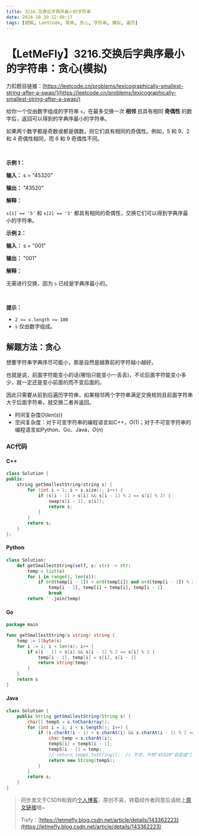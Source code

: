 ```yaml
---
title: 3216.交换后字典序最小的字符串
date: 2024-10-30 12:49:17
tags: [题解, LeetCode, 简单, 贪心, 字符串, 模拟, 遍历]
---
```


# 【LetMeFly】3216.交换后字典序最小的字符串：贪心(模拟)

力扣题目链接：[https://leetcode.cn/problems/lexicographically-smallest-string-after-a-swap/](https://leetcode.cn/problems/lexicographically-smallest-string-after-a-swap/)

<p>给你一个仅由数字组成的字符串 <code>s</code>，在最多交换一次 <strong>相邻 </strong>且具有相同 <strong>奇偶性 </strong>的数字后，返回可以得到的<span data-keyword="lexicographically-smaller-string">字典序最小的字符串</span>。</p>

<p>如果两个数字都是奇数或都是偶数，则它们具有相同的奇偶性。例如，5 和 9、2 和 4 奇偶性相同，而 6 和 9 奇偶性不同。</p>

<p>&nbsp;</p>

<p><strong class="example">示例 1：</strong></p>

<div class="example-block">
<p><strong>输入：</strong> <span class="example-io">s = "45320"</span></p>

<p><strong>输出：</strong> <span class="example-io">"43520"</span></p>

<p><strong>解释：</strong></p>

<p><code>s[1] == '5'</code> 和 <code>s[2] == '3'</code> 都具有相同的奇偶性，交换它们可以得到字典序最小的字符串。</p>
</div>

<p><strong class="example">示例 2：</strong></p>

<div class="example-block">
<p><strong>输入：</strong> <span class="example-io">s = "001"</span></p>

<p><strong>输出：</strong> <span class="example-io">"001"</span></p>

<p><strong>解释：</strong></p>

<p>无需进行交换，因为 <code>s</code> 已经是字典序最小的。</p>
</div>

<p>&nbsp;</p>

<p><strong>提示：</strong></p>

<ul>
	<li><code>2 &lt;= s.length &lt;= 100</code></li>
	<li><code>s</code> 仅由数字组成。</li>
</ul>

## 解题方法：贪心

想要字符串字典序尽可能小，那是自然是越靠前的字符越小越好。

也就是说，前面字符能变小的话(哪怕只能变小一丢丢)，不论后面字符能变小多少，就一定还是变小前面的而不变后面的。

因此只需要从前到后遍历字符串，如果相邻两个字符串满足交换规则且前面字符串大于后面字符串，就交换二者并返回。

+ 时间复杂度$O(len(s))$
+ 空间复杂度：对于可变字符串的编程语言如C++，$O(1)$；对于不可变字符串的编程语言如Python、Go、Java，$O(n)$

### AC代码

#### C++

```cpp
class Solution {
public:
    string getSmallestString(string s) {
        for (int i = 1; i < s.size(); i++) {
            if (s[i - 1] > s[i] && s[i - 1] % 2 == s[i] % 2) {
                swap(s[i - 1], s[i]);
                return s;
            }
        }
        return s;
    }
};
```

#### Python

```python
class Solution:
    def getSmallestString(self, s: str) -> str:
        temp = list(s)
        for i in range(1, len(s)):
            if ord(temp[i - 1]) > ord(temp[i]) and ord(temp[i - 1]) % 2 == ord(temp[i]) % 2:
                temp[i - 1], temp[i] = temp[i], temp[i - 1]
                break
        return ''.join(temp)

```

#### Go

```go
package main

func getSmallestString(s string) string {
    temp := []byte(s)
    for i := 1; i < len(s); i++ {
        if s[i - 1] > s[i] && s[i - 1] % 2 == s[i] % 2 {
            temp[i - 1], temp[i] = s[i], s[i - 1]
            return string(temp)
        }
    }
    return s
}
```

#### Java

```java
class Solution {
    public String getSmallestString(String s) {
        char[] tempS = s.toCharArray();
        for (int i = 1; i < s.length(); i++) {
            if (s.charAt(i - 1) > s.charAt(i) && s.charAt(i - 1) % 2 == s.charAt(i) % 2) {
                char temp = s.charAt(i);
                tempS[i] = tempS[i - 1];
                tempS[i - 1] = temp;
                // return tempS.toString();  // 不可，不然"45320"会变成"[C@5010be6"
                return new String(tempS);
            }
        }
        return s;
    }
}
```

> 同步发文于CSDN和我的[个人博客](https://blog.letmefly.xyz/)，原创不易，转载经作者同意后请附上[原文链接](https://blog.letmefly.xyz/2024/10/30/LeetCode%203216.%E4%BA%A4%E6%8D%A2%E5%90%8E%E5%AD%97%E5%85%B8%E5%BA%8F%E6%9C%80%E5%B0%8F%E7%9A%84%E5%AD%97%E7%AC%A6%E4%B8%B2/)哦~
>
> Tisfy：[https://letmefly.blog.csdn.net/article/details/143362223](https://letmefly.blog.csdn.net/article/details/143362223)
